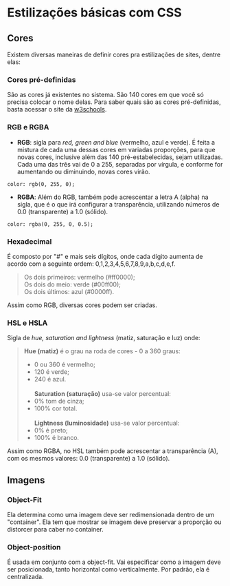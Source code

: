 # Estilizações básicas com CSS

## Cores
Existem diversas maneiras de definir cores pra estilizações de sites, dentre elas:

### Cores pré-definidas
São as cores já existentes no sistema. São 140 cores em que você só precisa colocar o nome delas. Para saber quais são as cores pré-definidas, basta acessar o site da [w3schools](https://www.w3schools.com/colors/colors_names.asp).

### RGB e RGBA
- **RGB**: sigla para *red, green and blue* (vermelho, azul e verde). É feita a mistura de cada uma dessas cores em variadas proporções, para que novas cores, inclusive além das 140 pré-estabelecidas, sejam utilizadas. Cada uma das três vai de 0 a 255, separadas por vírgula, e conforme for aumentando ou diminuindo, novas cores virão.
```
color: rgb(0, 255, 0);
```
- **RGBA**: Além do RGB, também pode acrescentar a letra A (alpha) na sigla, que é o que irá configurar a transparência, utilizando números de 0.0 (transparente) a 1.0 (sólido).
```
color: rgba(0, 255, 0, 0.5);
```

### Hexadecimal
É composto por "#" e mais seis dígitos, onde cada dígito aumenta de acordo com a seguinte ordem: 0,1,2,3,4,5,6,7,8,9,a,b,c,d,e,f.
>Os dois primeiros: vermelho (#ff0000);<br>
>Os dois do meio: verde (#00ff00);<br>
>Os dois últimos: azul (#0000ff).

Assim como RGB, diversas cores podem ser criadas.

### HSL e HSLA
Sigla de *hue, saturation and lightness* (matiz, saturação e luz) onde:
>**Hue (matiz)** é o grau na roda de cores - 0 a 360 graus:
> - 0 ou 360 é vermelho;
> - 120 é verde;
> - 240 é azul.<br><br>
>**Saturation (saturação)** usa-se valor percentual:
> - 0% tom de cinza;
> - 100% cor total.<br><br>
>**Lightness (luminosidade)** usa-se valor percentual:
> - 0% é preto;
> - 100% é branco.

Assim como RGBA, no HSL também pode acrescentar a transparência (A), com os mesmos valores: 0.0 (transparente) a 1.0 (sólido).

## Imagens
### Object-Fit
Ela determina como uma imagem deve ser redimensionada dentro de um "container". Ela tem que mostrar se imagem deve preservar a proporção ou distorcer para caber no container.

### Object-position
É usada em conjunto com a object-fit. Vai especificar como a imagem deve ser posicionada, tanto horizontal como verticalmente. Por padrão, ela é centralizada.